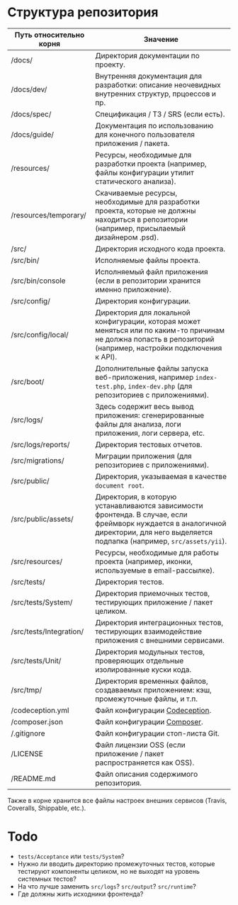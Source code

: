 # Структура репозитория

| Путь относительно корня | Значение                                                                                                     |
|-------------------------|--------------------------------------------------------------------------------------------------------------|
| /docs/                  | Директория документации по проекту.                                                                          |
| /docs/dev/              | Внутренняя документация для разработки: описание неочевидных внутренних структур, прцоессов и пр.            |
| /docs/spec/             | Спецификация / ТЗ / SRS (если есть).                                                                         |
| /docs/guide/            | Документация по использованию для конечного пользователя приложения / пакета.                                |
| /resources/             | Ресурсы, необходимые для разработки проекта (например, файлы конфигурации утилит статического анализа).      |
| /resources/temporary/   | Скачиваемые ресурсы, необходимые для разработки проекта, которые не должны находиться в репозитории (например, присылаемый дизайнером .psd). |
| /src/                   | Директория исходного кода проекта.                                                                           |
| /src/bin/               | Исполняемые файлы проекта.                                                                                   |
| /src/bin/console        | Исполняемый файл приложения (если в репозитории хранится именно приложение).                                 |
| /src/config/            | Директория конфигурации.                                                                                     |
| /src/config/local/      | Директория для локальной конфигурации, которая может меняться или по каким-то причинам не должна попасть в репозиторий (например, настройки подключения к API). |
| /src/boot/              | Дополнительные файлы запуска веб-приложения, например `index-test.php`, `index-dev.php` (для репозиториев с приложениями). |
| /src/logs/              | Здесь содержит весь вывод приложения: сгенерированные файлы для анализа, логи приложения, логи сервера, etc. |
| /src/logs/reports/      | Директория тестовых отчетов.                                                                                 |
| /src/migrations/        | Миграции приложения (для репозиториев с приложениями).                                                       |
| /src/public/            | Директория, указываемая в качестве `document root`.                                                          |
| /src/public/assets/     | Директория, в которую устанавливаются зависимости фронтенда. В случае, если фреймворк нуждается в аналогичной директории, для него выделяется подпапка (например, `src/assets/yii`). |
| /src/resources/         | Ресурсы, необходимые для работы проекта (например, иконки, используемые в email-рассылке).                   |
| /src/tests/             | Директория тестов.                                                                                           |
| /src/tests/System/      | Директория приемочных тестов, тестирующих приложение / пакет целиком.                                        |
| /src/tests/Integration/ | Директория интеграционных тестов, тестирующих взаимодействие приложения с внешними сервисами.                |
| /src/tests/Unit/        | Директория модульных тестов, проверяющих отдельные изолированные куски кода.                                 |
| /src/tmp/               | Директория временных файлов, создаваемых приложением: кэш, промежуточные файлы, и т.п.                       |
| /codeception.yml        | Файл конфигурации [Codeception](http://codeception.com).                                                     |
| /composer.json          | Файл конфигурации [Composer](https://getcomposer.org).                                                       |
| /.gitignore             | Файл конфигурации стоп-листа Git.                                                                            |
| /LICENSE                | Файл лицензии OSS (если приложение / пакет распространяется как OSS).                                        |
| /README.md              | Файл описания содержимого репозитория.                                                                       |

Также в корне хранится все файлы настроек внешних сервисов (Travis, Coveralls, Shippable, etc.).

# Todo

* `tests/Acceptance` или `tests/System`?
* Нужно ли вводить директорию промежуточных тестов, которые тестируют
компоненты целиком, но не выходят на уровень системных тестов?
* На что лучше заменить `src/logs`? `src/output`? `src/runtime`?
* Где должны жить исходники фронтенда?
